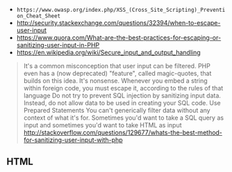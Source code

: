 - `https://www.owasp.org/index.php/XSS_(Cross_Site_Scripting)_Prevention_Cheat_Sheet`
- http://security.stackexchange.com/questions/32394/when-to-escape-user-input
- https://www.quora.com/What-are-the-best-practices-for-escaping-or-sanitizing-user-input-in-PHP
- https://en.wikipedia.org/wiki/Secure_input_and_output_handling

> It's a common misconception that user input can be filtered. PHP even has a (now deprecated) "feature", called magic-quotes, that builds on this idea. It's nonsense.
> Whenever you embed a string within foreign code, you must escape it, according to the rules of that language
> Do not try to prevent SQL injection by sanitizing input data.
> Instead, do not allow data to be used in creating your SQL code. Use Prepared Statements
> You can't generically filter data without any context of what it's for. Sometimes you'd want to take a SQL query as input and sometimes you'd want to take HTML as input
> http://stackoverflow.com/questions/129677/whats-the-best-method-for-sanitizing-user-input-with-php

## HTML
